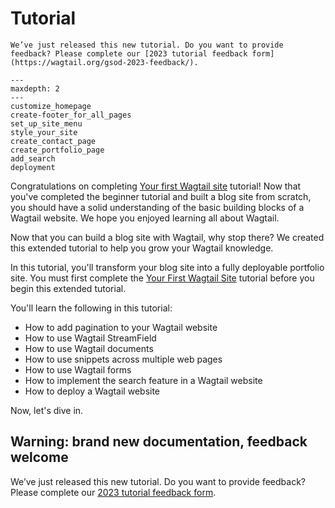 # Tutorial

```{warning}
We’ve just released this new tutorial. Do you want to provide feedback? Please complete our [2023 tutorial feedback form](https://wagtail.org/gsod-2023-feedback/).
```

```{toctree}
---
maxdepth: 2
---
customize_homepage
create-footer_for_all_pages
set_up_site_menu
style_your_site
create_contact_page
create_portfolio_page
add_search
deployment
```

Congratulations on completing [Your first Wagtail site](../getting_started/tutorial.md) tutorial! Now that you've completed the beginner tutorial and built a blog site from scratch, you should have a solid understanding of the basic building blocks of a Wagtail website. We hope you enjoyed learning all about Wagtail.

Now that you can build a blog site with Wagtail, why stop there? We created this extended tutorial to help you grow your Wagtail knowledge.

In this tutorial, you'll transform your blog site into a fully deployable portfolio site. You must first complete the [Your First Wagtail Site](../getting_started/tutorial.md) tutorial before you begin this extended tutorial.

You'll learn the following in this tutorial:

- How to add pagination to your Wagtail website
- How to use Wagtail StreamField
- How to use Wagtail documents
- How to use snippets across multiple web pages
- How to use Wagtail forms
- How to implement the search feature in a Wagtail website
- How to deploy a Wagtail website

Now, let's dive in.

## Warning: brand new documentation, feedback welcome

We’ve just released this new tutorial. Do you want to provide feedback? Please complete our [2023 tutorial feedback form](https://wagtail.org/gsod-2023-feedback/).
